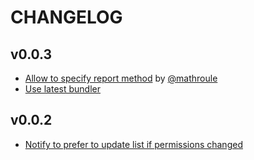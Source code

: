 # CHANGELOG

## v0.0.3

- [Allow to specify report method](https://github.com/mataku/danger-android_permissions_checker/pull/2) by [@mathroule](https://github.com/mathroule)
- [Use latest bundler](https://github.com/mataku/danger-android_permissions_checker/pull/3)

## v0.0.2

- [Notify to prefer to update list if permissions changed](https://github.com/mataku/danger-android_permissions_checker/pull/1)
